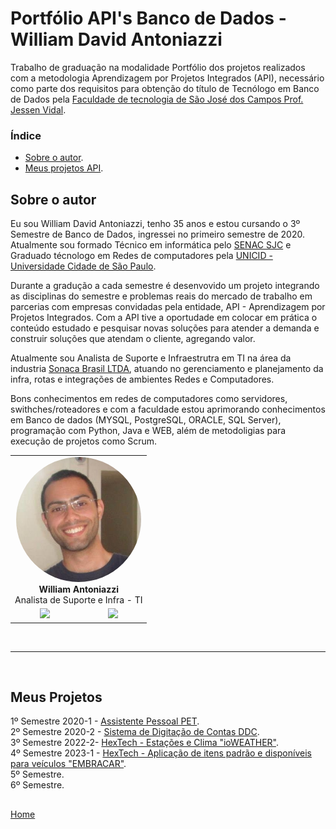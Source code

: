 # Portfólio API's Banco de Dados - William David Antoniazzi

Trabalho de graduação na modalidade Portfólio dos projetos realizados com a metodologia Aprendizagem por Projetos Integrados (API), necessário como parte dos requisitos para obtenção do título de Tecnólogo em Banco de Dados pela [Faculdade de tecnologia de São José dos Campos Prof. Jessen Vidal](https://fatecsjc-prd.azurewebsites.net/ "FATEC Prof. Jessen Vidal").

### Índice

- [Sobre o autor](#sobre-o-autor).
- [Meus projetos API](#meus-projetos).

## Sobre o autor

Eu sou William David Antoniazzi, tenho 35 anos e estou cursando o 3º Semestre de Banco de Dados, ingressei no primeiro semestre de 2020.
Atualmente sou formado Técnico em informática pelo [SENAC SJC](https://www.sp.senac.br/senac-sao-jose-dos-campos) e Graduado técnologo em Redes de computadores pela [UNICID - Universidade Cidade de São Paulo](https://www.unicid.edu.br/).
<br/>

Durante a gradução a cada semestre é desenvovido um projeto integrando as disciplinas do semestre e problemas reais do mercado de trabalho em parcerias com empresas convidadas pela entidade, API - Aprendizagem por Projetos Integrados.
Com a API tive a oportudade em colocar em prática o conteúdo estudado e pesquisar novas soluções para atender a demanda e construir soluções que atendam o cliente, agregando valor.
<br/>

Atualmente sou Analista de Suporte e Infraestrutra em TI na área da industria [Sonaca Brasil LTDA](https://www.linkedin.com/company/sonacabrasil), atuando no gerenciamento e planejamento da infra, rotas e integrações de ambientes Redes e Computadores.
<br/>  

Bons conhecimentos em redes de computadores como servidores, swithches/roteadores e com a faculdade estou aprimorando conhecimentos em Banco de dados (MYSQL, PostgreSQL, ORACLE, SQL Server), programação com Python, Java e WEB, além de metodoligias para execução de projetos como Scrum.
<br/>

<table border="0" align="center">
    <tr>
        <td colspan="2" align="center"><img style="border-radius: 50%;" src="https://github.com/williamantoniazzi/Bertoti/blob/main/TG_BDFatec/docsandimages/1516844738897.jpg" width="200px;"/><br/><b>William Antoniazzi</b></a><br/> Analista de Suporte e Infra - TI
        </td>
    </tr>
    <tr align="center">
        <td>
            <div>
            <a href="https://github.com/williamantoniazzi"><img src="https://img.shields.io/badge/Github-WilliamAntoniazzi-blue?style=flat-square&logo=github"></a>
            </div>
        </td>
        <td>
            <div>
            <a href="https://www.linkedin.com/in/williamantoniazzi/"><img src="https://img.shields.io/badge/LinkedIn-WilliamAntoniazzi-blue?style=flat-square&logo=linkedin"></a>
            </div>
        </td>
    </tr>
</table>
<br/>

---
<br/>

## Meus Projetos

1º Semestre 2020-1 - [Assistente Pessoal PET](./semestres/sem1_api.md). <br/>
2º Semestre 2020-2 - [Sistema de Digitação de Contas DDC](./semestres/sem2_api.md). <br/>
3º Semestre 2022-2- [HexTech - Estações e Clima "ioWEATHER"](./semestres/sem3_api.md). <br/>
4º Semestre 2023-1 - [HexTech - Aplicação de itens padrão e disponíveis para veículos "EMBRACAR"](./semestres/sem4_api.md). <br/>
5º Semestre. <br/>
6º Semestre. <br/>

## 

[Home](#portfólio-apis-banco-de-dados---william-david-antoniazzi)
